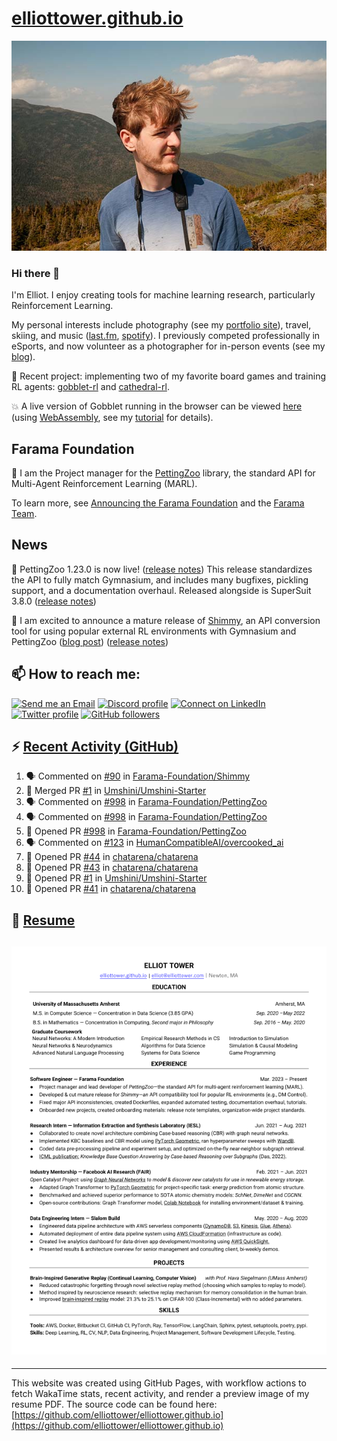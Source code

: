 # [elliottower.github.io](https://github.com/elliottower/elliottower.github.io)

[![A wild Elliot on Mt Washington](https://raw.githubusercontent.com/elliottower/elliottower.github.io/main/src/jpg/DSCF7539-600px.jpg?raw=true)](https://raw.githubusercontent.com/elliottower/elliottower.github.io/main/src/jpg/DSCF7539.jpg?raw=true)

### Hi there 👋

I'm Elliot. I enjoy creating tools for machine learning research, particularly Reinforcement Learning.

My personal interests include photography (see my [portfolio site](https://www.elliottower.com/)), travel, skiing, and music ([last.fm](https://www.last.fm/user/ajsdlfkwer), [spotify](https://open.spotify.com/user/12132818380)). I previously competed professionally in eSports, and now volunteer as a photographer for in-person events (see my [blog](https://www.elliottower.com/stories/?category=events)).

🤖 Recent project: implementing two of my favorite board games and training RL agents: [gobblet-rl](https://github.com/elliottower/gobblet-rl) and [cathedral-rl](https://github.com/elliottower/cathedral-rl). 

💥 A live version of Gobblet running in the browser can be viewed [here](https://elliottower.github.io/gobblet-rl/) (using [WebAssembly](https://webassembly.org/), see my [tutorial](https://github.com/elliottower/gobblet-rl/blob/main/tutorials/WebAssembly/web_assembly.md) for details).

## Farama Foundation

🚀 I am the Project manager for the [PettingZoo](https://github.com/Farama-Foundation/PettingZoo) library, the standard API for Multi-Agent Reinforcement Learning (MARL). 

To learn more, see [Announcing the Farama Foundation](https://farama.org/Announcing-The-Farama-Foundation) and the [Farama Team](https://farama.org/team).

## News

🎉 PettingZoo 1.23.0 is now live! ([release notes](https://github.com/Farama-Foundation/PettingZoo/releases/tag/1.23.0)) This release standardizes the API to fully match Gymnasium, and includes many bugfixes, pickling support, and a documentation overhaul. Released alongside is SuperSuit 3.8.0 ([release notes](https://github.com/Farama-Foundation/SuperSuit/releases/tag/3.8.0)) 

<!-- ![GitHub Release Date](https://img.shields.io/github/release-date/Farama-Foundation/PettingZoo) -->

🎉 I am excited to announce a mature release of [Shimmy](https://github.com/Farama-Foundation/Shimmy), an API conversion tool for using popular external RL environments with Gymnasium and PettingZoo ([blog post](https://farama.org/Announcing-Shimmy)) ([release notes](https://github.com/Farama-Foundation/Shimmy/releases/tag/v1.0.0)) 

## 📫 How to reach me:

 [![Send me an Email](https://img.shields.io/badge/email-elliot%40elliottower.com-blue)](mailto:elliot@elliottower.com)
 [![Discord profile](https://img.shields.io/badge/Discord-7289DA?style=flat&logo=discord&logoColor=white)](https://discord.com/users/83091537923145728)
 [![Connect on LinkedIn](https://img.shields.io/badge/--linkedin?label=LinkedIn&logo=LinkedIn&style=social)](https://www.linkedin.com/in/elliot-tower)
 [![Twitter profile](https://img.shields.io/twitter/follow/elliottower?style=social)](https://twitter.com/ElliotTower/)
 [![GitHub followers](https://img.shields.io/github/followers/elliottower?style=social)](https://github.com/elliottower/)

## ⚡ [Recent Activity (GitHub)](https://github.com/elliottower)

<!--START_SECTION:activity-->
1. 🗣 Commented on [#90](https://github.com/Farama-Foundation/Shimmy/issues/90) in [Farama-Foundation/Shimmy](https://github.com/Farama-Foundation/Shimmy)
2. 🎉 Merged PR [#1](https://github.com/Umshini/Umshini-Starter/pull/1) in [Umshini/Umshini-Starter](https://github.com/Umshini/Umshini-Starter)
3. 🗣 Commented on [#998](https://github.com/Farama-Foundation/PettingZoo/issues/998) in [Farama-Foundation/PettingZoo](https://github.com/Farama-Foundation/PettingZoo)
4. 🗣 Commented on [#998](https://github.com/Farama-Foundation/PettingZoo/issues/998) in [Farama-Foundation/PettingZoo](https://github.com/Farama-Foundation/PettingZoo)
5. 💪 Opened PR [#998](https://github.com/Farama-Foundation/PettingZoo/pull/998) in [Farama-Foundation/PettingZoo](https://github.com/Farama-Foundation/PettingZoo)
6. 🗣 Commented on [#123](https://github.com/HumanCompatibleAI/overcooked_ai/issues/123) in [HumanCompatibleAI/overcooked_ai](https://github.com/HumanCompatibleAI/overcooked_ai)
7. 💪 Opened PR [#44](https://github.com/chatarena/chatarena/pull/44) in [chatarena/chatarena](https://github.com/chatarena/chatarena)
8. 💪 Opened PR [#43](https://github.com/chatarena/chatarena/pull/43) in [chatarena/chatarena](https://github.com/chatarena/chatarena)
9. 💪 Opened PR [#1](https://github.com/Umshini/Umshini-Starter/pull/1) in [Umshini/Umshini-Starter](https://github.com/Umshini/Umshini-Starter)
10. 💪 Opened PR [#41](https://github.com/chatarena/chatarena/pull/41) in [chatarena/chatarena](https://github.com/chatarena/chatarena)
<!--END_SECTION:activity-->

## 📄 [Resume](https://elliottower.github.io/src/pdf/resume.pdf)

<!-- PDF-TO-MARKDOWN:START -->
![Page 1](src/png/page1.png "Page 1")
---
<!-- PDF-TO-MARKDOWN:END -->

----

This website was created using GitHub Pages, with workflow actions to fetch WakaTime stats, recent activity, and render a preview image of my resume PDF. The source code can be found here: [https://github.com/elliottower/elliottower.github.io](https://github.com/elliottower/elliottower.github.io)
